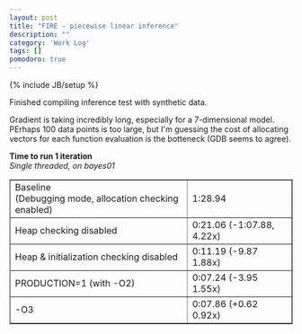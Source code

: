 ```yaml
---
layout: post
title: "FIRE - piecewise linear inference"
description: ""
category: 'Work Log'
tags: []
pomodoro: true
---
```

{% include JB/setup %}

Finished compiling inference test with synthetic data.  

Gradient is taking incredibly long, especially for a 7-dimensional model.  PErhaps 100 data points is too large, but I'm guessing the cost of allocating vectors for each function evaluation is the botteneck (GDB seems to agree).  

<div>
<strong>Time to run 1 iteration</strong><br/>
<em>Single threaded, on bayes01</em>
<table border="1">
<tr>
<td>Baseline <br/>
(Debugging mode, allocation checking enabled)</td>
<td>
1:28.94
</td>
</tr>
<tr>
<td>Heap checking disabled
</td>
<td>
0:21.06 (-1:07.88, 4.22x)
</td>
<tr>
<td>Heap & initialization checking disabled
</td>
<td>
0:11.19 (-9.87 1.88x)
</td>
</tr>
<tr>
<td>PRODUCTION=1 (with -O2)
</td>
<td>
0:07.24 (-3.95 1.55x)
</td>
</tr>
<tr>
<td>-O3
</td>
<td>
0:07.86 (+0.62 0.92x)
</td>
</tr>
</table>

